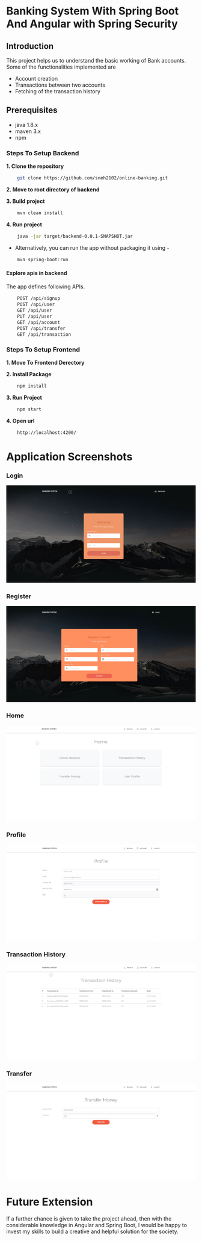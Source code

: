 # Banking System With Spring Boot And Angular with Spring Security

## Introduction

This project helps us to understand the basic working of Bank accounts. Some of the functionalities implemented are
- Account creation
- Transactions between two accounts
- Fetching of the transaction history

## Prerequisites
- java 1.8.x
- maven 3.x
- npm

### Steps To Setup Backend

**1. Clone the repository**
```bash
    git clone https://github.com/sneh2102/online-banking.git
```

**2. Move to root directory of backend**

**3. Build project**
```bash
    mvn clean install
``` 

**4. Run project** 
```bash
    java -jar target/backend-0.0.1-SNAPSHOT.jar
``` 
- Alternatively, you can run the app without packaging it using -
```bash
    mvn spring-boot:run
```
  #### Explore apis in backend

The app defines following APIs. 
 
```   
    POST /api/signup   
    POST /api/user
    GET /api/user
    PUT /api/user
    GET /api/account
    POST /api/transfer
    GET /api/transaction      
```

### Steps To Setup Frontend

**1. Move To Frontend Derectory**

**2. Install Package**
```bash 
    npm install
```

**3. Run Project**
```bash
    npm start
```

**4. Open url**
```bash
    http://localhost:4200/
```
# Application Screenshots

### Login

![Login image](https://github.com/sneh2102/online-banking/blob/main/images/login.PNG)

### Register

![Register image](https://github.com/sneh2102/online-banking/blob/main/images/register.PNG)

### Home

![Home Page image](https://github.com/sneh2102/online-banking/blob/main/images/home.PNG)

### Profile

![Profile image](https://github.com/sneh2102/online-banking/blob/main/images/profile.PNG)

### Transaction History

![History image](https://github.com/sneh2102/online-banking/blob/main/images/history.PNG)

### Transfer

![Transfer image](https://github.com/sneh2102/online-banking/blob/main/images/transfer.PNG)


# Future Extension
If a further chance is given to take the project ahead, then with the considerable knowledge in Angular and Spring Boot, I would be happy to invest my skills to build a creative and helpful solution for the society.
